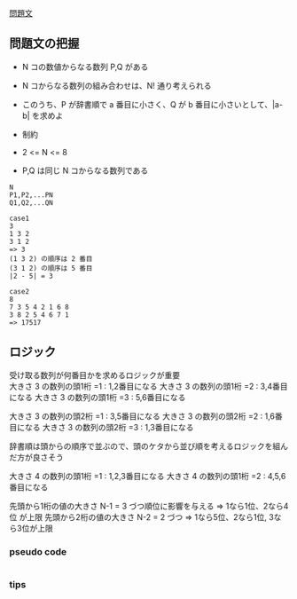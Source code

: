 [問題文](https://atcoder.jp/contests/abc150/tasks/abc150_c)

## 問題文の把握

- N コの数値からなる数列 P,Q がある
- N コからなる数列の組み合わせは、N! 通り考えられる
- このうち、P が辞書順で a 番目に小さく、Q が b 番目に小さいとして、|a-b| を求めよ

- 制約
- 2 <= N <= 8
- P,Q は同じ N コからなる数列である

```
N
P1,P2,...PN
Q1,Q2,...QN

case1
3
1 3 2
3 1 2
=> 3
(1 3 2) の順序は 2 番目
(3 1 2) の順序は 5 番目
|2 - 5| = 3

case2
8
7 3 5 4 2 1 6 8
3 8 2 5 4 6 7 1
=> 17517

```

## ロジック

受け取る数列が何番目かを求めるロジックが重要  
大きさ 3 の数列の頭1桁 =1 : 1,2番目になる 
大きさ 3 の数列の頭1桁 =2 : 3,4番目になる 
大きさ 3 の数列の頭1桁 =3 : 5,6番目になる

大きさ 3 の数列の頭2桁 =1 : 3,5番目になる 
大きさ 3 の数列の頭2桁 =2 : 1,6番目になる 
大きさ 3 の数列の頭2桁 =3 : 1,3番目になる 

辞書順は頭からの順序で並ぶので、頭のケタから並び順を考えるロジックを組んだ方が良さそう  

大きさ 4 の数列の頭1桁 =1 : 1,2,3番目になる 
大きさ 4 の数列の頭1桁 =2 : 4,5,6番目になる 

先頭から1桁の値の大きさ N-1 = 3 づつ順位に影響を与える
=> 1なら1位、2なら4位 が上限
先頭から2桁の値の大きさ N-2 = 2 づつ
=> 1なら5位、2なら1位, 3なら3位が上限


### pseudo code


```
```

### tips

